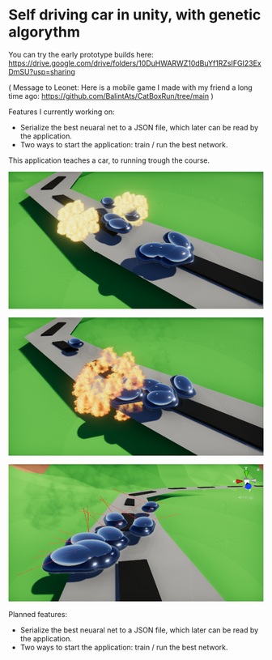 # Self driving car in unity, with genetic algorythm

You can try the early prototype builds here: https://drive.google.com/drive/folders/10DuHWARWZ10dBuYf1RZsIFGI23ExDmSU?usp=sharing

( Message to Leonet: Here is a mobile game I made with my friend a long time ago: https://github.com/BalintAts/CatBoxRun/tree/main )

Features I currently working on:
- Serialize the best neuaral net to a JSON file, which later can be read by the application.
- Two ways to start the application: train / run the best network.

This application teaches a car, to running trough the course.

![alt text](DemoImages/1.PNG?raw=true "Title")

![alt text](DemoImages/2.PNG?raw=true "Title")

![alt text](DemoImages/3.PNG?raw=true "Title")

Planned features:
- Serialize the best neuaral net to a JSON file, which later can be read by the application.
- Two ways to start the application: train / run the best network.

